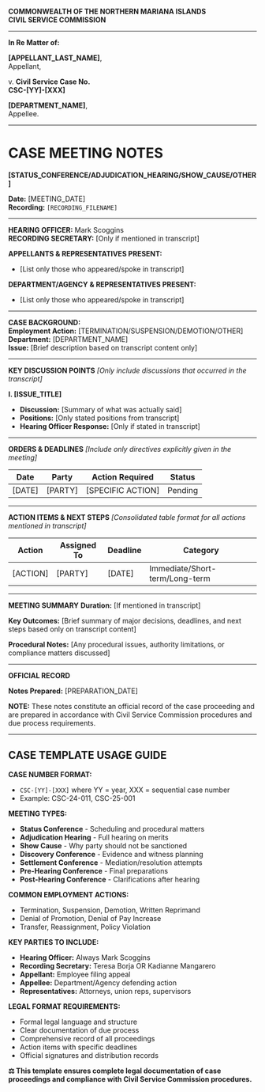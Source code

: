 **COMMONWEALTH OF THE NORTHERN MARIANA ISLANDS**  
**CIVIL SERVICE COMMISSION**

---

**In Re Matter of:**

**[APPELLANT_LAST_NAME]**,  
                                    Appellant,

v.                                             **Civil Service Case No.**  
                                              **CSC-[YY]-[XXX]**  

**[DEPARTMENT_NAME]**,  
                                    Appellee.

---

# **CASE MEETING NOTES**
**[STATUS_CONFERENCE/ADJUDICATION_HEARING/SHOW_CAUSE/OTHER]**

**Date:** [MEETING_DATE]  
**Recording:** `[RECORDING_FILENAME]`

---

**HEARING OFFICER:** Mark Scoggins  
**RECORDING SECRETARY:** [Only if mentioned in transcript]

**APPELLANTS & REPRESENTATIVES PRESENT:**
- [List only those who appeared/spoke in transcript]

**DEPARTMENT/AGENCY & REPRESENTATIVES PRESENT:**  
- [List only those who appeared/spoke in transcript]

---

**CASE BACKGROUND:**  
**Employment Action:** [TERMINATION/SUSPENSION/DEMOTION/OTHER]  
**Department:** [DEPARTMENT_NAME]  
**Issue:** [Brief description based on transcript content only]

---

**KEY DISCUSSION POINTS**
*[Only include discussions that occurred in the transcript]*

**I. [ISSUE_TITLE]**
- **Discussion:** [Summary of what was actually said]
- **Positions:** [Only stated positions from transcript]
- **Hearing Officer Response:** [Only if stated in transcript]

---

**ORDERS & DEADLINES**
*[Include only directives explicitly given in the meeting]*

| **Date** | **Party** | **Action Required** | **Status** |
|----------|-----------|-------------------|------------|
| [DATE] | [PARTY] | [SPECIFIC ACTION] | Pending |

---

**ACTION ITEMS & NEXT STEPS**
*[Consolidated table format for all actions mentioned in transcript]*

| **Action** | **Assigned To** | **Deadline** | **Category** |
|------------|-----------------|--------------|--------------|
| [ACTION] | [PARTY] | [DATE] | Immediate/Short-term/Long-term |

---

**MEETING SUMMARY**
**Duration:** [If mentioned in transcript]

**Key Outcomes:**
[Brief summary of major decisions, deadlines, and next steps based only on transcript content]

**Procedural Notes:**
[Any procedural issues, authority limitations, or compliance matters discussed]

---

**OFFICIAL RECORD**

**Notes Prepared:** [PREPARATION_DATE]  

**NOTE:** These notes constitute an official record of the case proceeding and are prepared in accordance with Civil Service Commission procedures and due process requirements.


---

## **CASE TEMPLATE USAGE GUIDE**

**CASE NUMBER FORMAT:**
- `CSC-[YY]-[XXX]` where YY = year, XXX = sequential case number
- Example: CSC-24-011, CSC-25-001

**MEETING TYPES:**
- **Status Conference** - Scheduling and procedural matters
- **Adjudication Hearing** - Full hearing on merits
- **Show Cause** - Why party should not be sanctioned
- **Discovery Conference** - Evidence and witness planning
- **Settlement Conference** - Mediation/resolution attempts
- **Pre-Hearing Conference** - Final preparations
- **Post-Hearing Conference** - Clarifications after hearing

**COMMON EMPLOYMENT ACTIONS:**
- Termination, Suspension, Demotion, Written Reprimand
- Denial of Promotion, Denial of Pay Increase
- Transfer, Reassignment, Policy Violation

**KEY PARTIES TO INCLUDE:**
- **Hearing Officer:** Always Mark Scoggins
- **Recording Secretary:** Teresa Borja OR Kadianne Mangarero  
- **Appellant:** Employee filing appeal
- **Appellee:** Department/Agency defending action
- **Representatives:** Attorneys, union reps, supervisors

**LEGAL FORMAT REQUIREMENTS:**
- Formal legal language and structure
- Clear documentation of due process
- Comprehensive record of all proceedings
- Action items with specific deadlines
- Official signatures and distribution records

**⚖️ This template ensures complete legal documentation of case proceedings and compliance with Civil Service Commission procedures.**